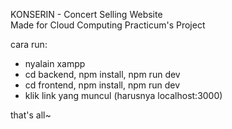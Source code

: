 KONSERIN - Concert Selling Website  
Made for Cloud Computing Practicum's Project  

cara run:  
- nyalain xampp  
- cd backend, npm install, npm run dev   
- cd frontend, npm install, npm run dev  
- klik link yang muncul (harusnya localhost:3000)  

that's all~  
